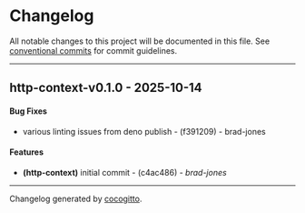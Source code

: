 # Changelog
All notable changes to this project will be documented in this file. See [conventional commits](https://www.conventionalcommits.org/) for commit guidelines.

- - -
## http-context-v0.1.0 - 2025-10-14
#### Bug Fixes
- various linting issues from deno publish - (f391209) - brad-jones
#### Features
- **(http-context)** initial commit - (c4ac486) - *brad-jones*

- - -

Changelog generated by [cocogitto](https://github.com/cocogitto/cocogitto).